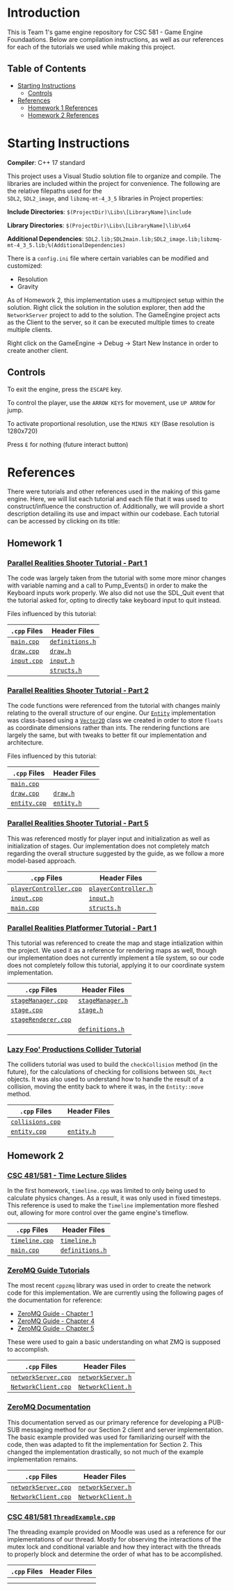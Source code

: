# Introduction
This is Team 1's game engine repository for CSC 581 - Game Engine Foundaations. Below are 
compilation instructions, as well as our references for each of the tutorials we used while 
making this project.

## Table of Contents

- [Starting Instructions](#starting-instructions)
	- [Controls](#controls)
- [References](#references)
	- [Homework 1 References](#homework-1)
	- [Homework 2 References](#homework-2)

# Starting Instructions

**Compiler**: C++ 17 standard

This project uses a Visual Studio solution file to organize and compile. The libraries are included 
within the project for convenience. The following are the relative filepaths used for the  
`SDL2`, `SDL2_image`, and `libzmq-mt-4_3_5` libraries in Project properties:

**Include Directories**: `$(ProjectDir)\Libs\[LibraryName]\include`

**Library Directories**: `$(ProjectDir)\Libs\[LibraryName]\lib\x64`

**Additional Dependencies**: `SDL2.lib;SDL2main.lib;SDL2_image.lib;libzmq-mt-4_3_5.lib;%(AdditionalDependencies)`

There is a `config.ini` file where certain variables can be modified and customized:
 - Resolution
 - Gravity

As of Homework 2, this implementation uses a multiproject setup within the solution. Right click 
the solution in the solution explorer, then add the `NetworkServer` project to add to the solution.
The GameEngine project acts as the Client to the server, so it can be executed multiple times to create 
multiple clients.

Right click on the GameEngine -> Debug -> Start New Instance in order to create another 
client.

## Controls

To exit the engine, press the `ESCAPE` key.

To control the player, use the `ARROW KEYS` for movement, use `UP ARROW` for jump.

To activate proportional resolution, use the `MINUS KEY` (Base resolution is 1280x720)

Press `E` for nothing (future interact button)

# References
There were tutorials and other references used in the making of this game engine. Here, we 
will list each tutorial and each file that it was used to construct/influence the construction of. 
Additionally, we will provide a short description detailing its use and impact within our codebase. 
Each tutorial can be accessed by clicking on its title:

## Homework 1

### [Parallel Realities Shooter Tutorial - Part 1](https://www.parallelrealities.co.uk/tutorials/shooter/shooter1.php)

The code was largely taken from the tutorial with some more minor changes with variable naming
and a call to Pump_Events() in order to make the Keyboard inputs work properly. We also did not
use the SDL_Quit event that the tutorial asked for, opting to directly take keyboard input to
quit instead.

Files influenced by this tutorial:

|        `.cpp` Files        |            Header Files            |
| -------------------------- | ---------------------------------- |
|  [`main.cpp`](./main.cpp)  | [`definitions.h`](./definitions.h) |
|  [`draw.cpp`](./draw.cpp)  |        [`draw.h`](./draw.h)        |
| [`input.cpp`](./input.cpp) |       [`input.h`](./input.h)       |
| | [`structs.h`](./structs.h) |

### [Parallel Realities Shooter Tutorial - Part 2](https://www.parallelrealities.co.uk/tutorials/shooter/shooter2.php)

The code functions were referenced from the tutorial with changes mainly relating to the overall structure
of our engine. Our [`Entity`](./entity.cpp) implementation was class-based using a [`Vector2D`](./vector2D.cpp) 
class we created in order to store `floats` as coordinate dimensions rather than ints. The rendering functions 
are largely the same, but with tweaks to better fit our implementation and architecture.

Files influenced by this tutorial:

|        `.cpp` Files        |            Header Files            |
| -------------------------- | ---------------------------------- |
|  [`main.cpp`](./main.cpp)  |  |
|  [`draw.cpp`](./draw.cpp)  |       [`draw.h`](./draw.h)         |
| [`entity.cpp`](./entity.cpp) | [`entity.h`](./entity.h) |

### [Parallel Realities Shooter Tutorial - Part 5](https://www.parallelrealities.co.uk/tutorials/shooter/shooter5.php)

This was referenced mostly for player input and initialization as well as initialization of stages. Our 
implementation does not completely match regarding the overall structure suggested by the guide, as we follow 
a more model-based approach.

|        `.cpp` Files        |            Header Files            |
| -------------------------- | ---------------------------------- |
| [`playerController.cpp`](./playerController.cpp) | [`playerController.h`](./playerController.h) |
| [`input.cpp`](./input.cpp) | [`input.h`](./input.h) |
| [`main.cpp`](./main.cpp) | [`structs.h`](./structs.h) |

### [Parallel Realities Platformer Tutorial - Part 1](https://www.parallelrealities.co.uk/tutorials/ppp/ppp1.php)

This tutorial was referenced to create the map and stage intialization within the project. We used it as a reference 
for rendering maps as well, though our implementation does not currently implement a tile system, so our code does not 
completely follow this tutorial, applying it to our coordinate system implementation.

|        `.cpp` Files        |            Header Files            |
| -------------------------- | ---------------------------------- |
| [`stageManager.cpp`](./stageManager.cpp) | [`stageManager.h`](./stageManager.h) |
| [`stage.cpp`](./stage.cpp) | [`stage.h`](./stage.h) |
| [`stageRenderer.cpp`](./stageRenderer.cpp) |  |
|  | [`definitions.h`](./definitions.h) |

### [Lazy Foo' Productions Collider Tutorial](https://lazyfoo.net/tutorials/SDL/27_collision_detection/index.php)

The colliders tutorial was used to build the `checkCollision` method (in the future), for the calculations of checking for 
collisions between `SDL_Rect` objects. It was also used to understand how to handle the result of a collision, 
moving the entity back to where it was, in the `Entity::move` method.

|        `.cpp` Files        |            Header Files            |
| -------------------------- | ---------------------------------- |
| [`collisions.cpp`](./collisions.cpp) | |
| [`entity.cpp`](./entity.cpp) | [`entity.h`](./entity.h) |

## Homework 2

### [CSC 481/581 - Time Lecture Slides](https://docs.google.com/presentation/d/1EZ9PFmYsufonouzSsVSzEfTW6dvkegJ7/edit#slide=id.p67)

In the first homework, `timeline.cpp` was limited to only being used to calculate physics changes.
As a result, it was only used in fixed timesteps. This reference is used to make the `Timeline` 
implementation more fleshed out, allowing for more control over the game engine's timeflow.

|        `.cpp` Files        |            Header Files            |
| -------------------------- | ---------------------------------- |
| [`timeline.cpp`](./timeline.cpp) | [`timeline.h`](./timeline.h) |
| [`main.cpp`](./main.cpp) | [`definitions.h`](./definitions.h) |

### [ZeroMQ Guide Tutorials](https://zguide.zeromq.org/docs)

The most recent `cppzmq` library was used in order to create the network code for this implementation.
We are currently using the following pages of the documentation for reference:

- [ZeroMQ Guide - Chapter 1](https://zguide.zeromq.org/docs/chapter1/)
- [ZeroMQ Guide - Chapter 4](https://zguide.zeromq.org/docs/chapter4/)
- [ZeroMQ Guide - Chapter 5](https://zguide.zeromq.org/docs/chapter5/)

These were used to gain a basic understanding on what ZMQ is supposed to accomplish.

|        `.cpp` Files        |            Header Files            |
| -------------------------- | ---------------------------------- |
| [`networkServer.cpp`]() | [`networkServer.h`]() |
| [`NetworkClient.cpp`]() | [`NetworkClient.h`]() |

### [ZeroMQ Documentation](https://zeromq.org/socket-api/?language=cpp&library=cppzmq#publish-subscribe-pattern)

This documentation served as our primary reference for developing a PUB-SUB messaging method 
for our Section 2 client and server implementation. The basic example provided was used for 
familiarizing ourself with the code, then was adapted to fit the implementation for Section 2.
This changed the implementation drastically, so not much of the example implementation remains.

|        `.cpp` Files        |            Header Files            |
| -------------------------- | ---------------------------------- |
| [`networkServer.cpp`]() | [`networkServer.h`]() |
| [`NetworkClient.cpp`]() | [`NetworkClient.h`]() |

### [CSC 481/581 `ThreadExample.cpp`](https://moodle-courses2425.wolfware.ncsu.edu/pluginfile.php/499841/mod_resource/content/4/ThreadExample.cpp)

The threading example provided on Moodle was used as a reference for our implementations of our thread. Mostly 
for observing the interactions of the mutex lock and conditional variable and how they interact with the threads 
to properly block and determine the order of what has to be accomplished.

|        `.cpp` Files        |            Header Files            |
| -------------------------- | ---------------------------------- |
|  |  |
|  |  |
